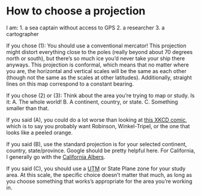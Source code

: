 How to choose a projection
================

I am: 1. a sea captain without access to GPS 2. a researcher 3. a
cartographer

If you chose (1): You should use a conventional mercator\! This
projection might distort everything close to the poles (really beyond
about 70 degrees north or south), but there’s so much ice you’d never
take your ship there anyways. This projection is conformal, which means
that no matter where you are, the horizontal and vertical scales will be
the same as each other (though not the same as the scales at other
latitudes). Additionally, straight lines on this map correspond to a
constant bearing.

If you chose (2) or (3): Think about the area you’re trying to map or
study. Is it: A. The whole world\! B. A continent, country, or state. C.
Something smaller than that.

If you said (A), you could do a lot worse than looking at [this XKCD
comic](https://xkcd.com/977/), which is to say you probably want
Robinson, Winkel-Tripel, or the one that looks like a peeled orange.

If you said (B), use the standard projection is for your selected
continent, country, state/province. Google should be pretty helpful
here. For California, I generally go with the [California
Albers](https://epsg.io/3310).

If you said (C), you should use a
[UTM](https://en.wikipedia.org/wiki/Universal_Transverse_Mercator_coordinate_system)
or State Plane zone for your study area. At this scale, the specific
choice doesn’t matter that much, as long as you choose something that
works’s appropriate for the area you’re working in.
